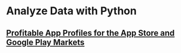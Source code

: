 # Analyze Data with Python

## [Profitable App Profiles for the App Store and Google Play Markets](./Profitable_App_Profiles_for_the_App_Store_and_Google_Play_Markets.ipynb)
